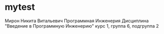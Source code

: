 # mytest
Мирон
Никита
Витальевич
Программная Инженерия
Дисциплина "Введение в Программную Инженерию"
курс 1, группа 6, подгруппа 2
